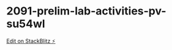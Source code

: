 # 2091-prelim-lab-activities-pv-su54wl

[Edit on StackBlitz ⚡️](https://stackblitz.com/edit/2091-prelim-lab-activities-pv-su54wl)